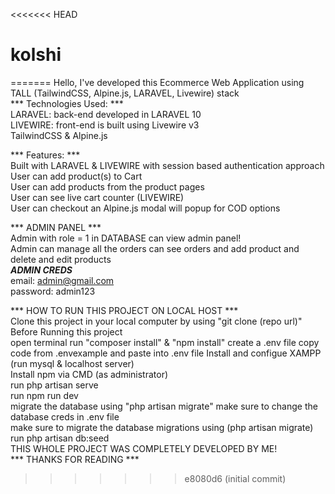 <<<<<<< HEAD
# kolshi
=======
Hello, I've developed this Ecommerce Web Application using TALL (TailwindCSS, Alpine.js, LARAVEL, Livewire) stack <br />
*** Technologies Used: ***<br />
LARAVEL: back-end developed in LARAVEL 10<br />
LIVEWIRE: front-end is built using Livewire v3<br />
TailwindCSS & Alpine.js<br />

*** Features: ***<br />
Built with LARAVEL & LIVEWIRE with session based authentication approach<br />
User can add product(s) to Cart<br />
User can add products from the product pages<br />
User can see live cart counter (LIVEWIRE) <br />
User can checkout an Alpine.js modal will popup for COD options<br />

*** ADMIN PANEL ***<br />
Admin with role = 1 in DATABASE can view admin panel!<br />
Admin can manage all the orders can see orders and add product and delete and edit products<br />
***ADMIN CREDS*** <br/>
email: admin@gmail.com <br/>
password: admin123 <br/>

*** HOW TO RUN THIS PROJECT ON LOCAL HOST ***<br />
Clone this project in your local computer by using "git clone (repo url)"
Before Running this project<br />
open terminal run "composer install" & "npm install"
create a .env file copy code from .envexample and paste into .env file
Install and configue XAMPP (run mysql & localhost server)<br />
Install npm via CMD (as administrator)<br />
run php artisan serve<br />
run npm run dev<br />
migrate the database using "php artisan migrate"
make sure to change the database creds in .env file<br />
make sure to migrate the database migrations using (php artisan migrate)<br />
run php artisan db:seed <br/>
THIS WHOLE PROJECT WAS COMPLETELY DEVELOPED BY ME!<br />
*** THANKS FOR READING ***
>>>>>>> e8080d6 (initial commit)
